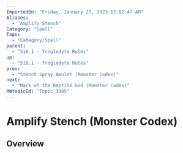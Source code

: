```yaml
---
ImportedOn: "Friday, January 27, 2023 12:02:47 AM"
Aliases:
  - "Amplify Stench"
Category: "Spell"
Tags:
  - "Category/Spell"
parent:
  - "S18.1 - Troglodyte Rules"
up:
  - "S18.1 - Troglodyte Rules"
prev:
  - "Stench Spray Amulet (Monster Codex)"
next:
  - "Mark of the Reptile God (Monster Codex)"
RWtopicId: "Topic_3085"
---
```

# Amplify Stench (Monster Codex)
## Overview
